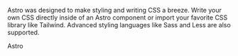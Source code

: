 

Astro was designed to make styling and writing CSS a breeze. Write your own CSS directly inside of an Astro component or import your favorite CSS library like Tailwind. Advanced styling languages like Sass and Less are also supported.

Astro <style> CSS rules are automatically scoped by default. Scoped styles are compiled behind-the-scenes to only apply to HTML written inside of that same component. The CSS that you write inside of an Astro component is automatically encapsulated inside of that component.


External Styles
There are two ways to resolve external global stylesheets: an ESM import for files located within your project source, and an absolute URL link for files in your public/ directory, or hosted outside of your project.

